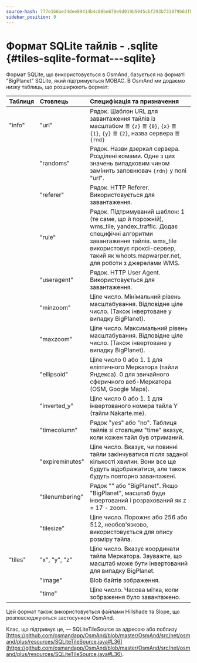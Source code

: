 ```yaml
---
source-hash: 777e1b6ae34dee89414b4c08be679e9d019b5045cbf293b733879b6dfb3cd8db
sidebar_position: 9
---
```


# Формат SQLite тайлів - .sqlite {#tiles-sqlite-format---sqlite}

Формат SQLite, що використовується в OsmAnd, базується на форматі "BigPlanet" SQLite, який підтримується MOBAC. В OsmAnd ми додаємо низку таблиць, що розширюють формат:

|Таблиця|Стовпець|Специфікація та призначення|
|:----|:-----|:---------------|
|"info"|"url"|Рядок. Шаблон URL для завантаження тайлів із масштабом ≣ `{z}` ≣ `{0}`, `{x}` ≣ `{1}`, `{y}` ≣ `{2}`, назва сервера ≣ `{rnd}`|
||"randoms"|Рядок. Назви дзеркал сервера. Розділені комами. Одне з цих значень випадковим чином замінить заповнювач `{rdn}` у полі "url".|
||"referer"|Рядок. HTTP Referer. Використовується для завантаження.|
||"rule"|Рядок. Підтримуваний шаблон: 1 (те саме, що й порожній), wms_tile, yandex_traffic. Додає специфічні алгоритми завантаження тайлів. wms_tile використовує проксі-сервер, такий як whoots.mapwarper.net, для роботи з джерелами WMS.|
||"useragent"|Рядок. HTTP User Agent. Використовується для завантаження.|
||"minzoom"|Ціле число. Мінімальний рівень масштабування. Відповідне ціле число. (Також інвертоване у випадку BigPlanet).|
||"maxzoom"|Ціле число. Максимальний рівень масштабування. Відповідне ціле число. (Також інвертоване у випадку BigPlanet).|
||"ellipsoid"|Ціле число 0 або 1. 1 для еліптичного Меркатора (тайли Яндекса). 0 для звичайного сферичного веб-Меркатора (OSM, Google Maps).|
||"inverted\_y"|Ціле число 0 або 1. 1 для інвертованого номера тайла Y (тайли Nakarte.me).|
||"timecolumn"|Рядок "yes" або "no". Таблиця тайлів зі стовпцем "time" вказує, коли кожен тайл був отриманий.|
||"expireminutes"|Ціле число. Вказує, чи повинні тайли закінчуватися після заданої кількості хвилин. Вони все ще будуть відображатися, але також будуть повторно завантажені.|
||"tilenumbering"|Рядок "" або "BigPlanet". Якщо "BigPlanet", масштаб буде інвертований і розрахований як z = 17 - zoom.|
||"tilesize"| Ціле число. Порожнє або 256 або 512, необов'язково, використовується для опису розміру тайла.|
|"tiles"|"x", "y", "z"|Ціле число. Вказує координати тайла Меркатора. Зауважте, що масштаб може бути інвертований для випадку BigPlanet.|
||"image"|Blob байтів зображення.|
||"time"|Ціле число. Часова мітка, коли зображення було завантажено.|

Цей формат також використовується файлами Hillshade та Slope, що розповсюджуються застосунком OsmAnd.

Клас, що підтримує це, — SQLiteTileSource за адресою або поблизу [https://github.com/osmandapp/OsmAnd/blob/master/OsmAnd/src/net/osmand/plus/resources/SQLiteTileSource.java#L36](https://github.com/osmandapp/OsmAnd/blob/master/OsmAnd/src/net/osmand/plus/resources/SQLiteTileSource.java#L36).